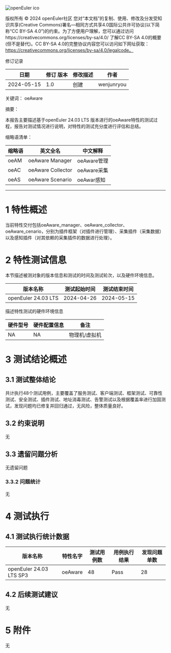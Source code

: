 ![openEuler ico](../../images/openEuler.png)

版权所有 © 2024  openEuler社区
 您对“本文档”的复制、使用、修改及分发受知识共享(Creative Commons)署名—相同方式共享4.0国际公共许可协议(以下简称“CC BY-SA 4.0”)的约束。为了方便用户理解，您可以通过访问https://creativecommons.org/licenses/by-sa/4.0/ 了解CC BY-SA 4.0的概要 (但不是替代)。CC BY-SA 4.0的完整协议内容您可以访问如下网址获取：https://creativecommons.org/licenses/by-sa/4.0/legalcode。

修订记录

| 日期 | 修订   版本 | 修改描述 | 作者 |
| ---- | ----------- | -------- | ---- |
| 2024-05-15 | 1.0 | 创建 | wenjunryou |

关键词： 
oeAware
 

摘要：

本报告主要描述基于openEuler 24.03 LTS 版本进行的oeAware特性的测试过程，报告对测试情况进行说明，对特性的测试充分度进行评估和总结。
 

缩略语清单：

| 缩略语 | 英文全名 | 中文解释 |
| ------ | -------- | -------- |
| oeAM | oeAware Manager | oeAware管理 |
| oeAC | oeAware Collector | oeAware采集 |
| oeAS | oeAware Scenario | oeAwar感知 |


***

# 1     特性概述

当前特性交付包括oeAware_manager、oeAware_collector、oeAware_cenario，分别为插件框架（对插件进行管理）、采集插件（采集数据）以及感知插件（对其依赖的采集插件的数据进行处理）。

# 2     特性测试信息

本节描述被测对象的版本信息和测试的时间及测试轮次，以及硬件环境信息。

| 版本名称 | 测试起始时间 | 测试结束时间 |
| -------- | ------------ | ------------ |
| openEuler 24.03 LTS | 2024-04-26  | 2024-05-15 |


描述特性测试的硬件环境信息

| 硬件型号 | 硬件配置信息 | 备注 |    
| -------- | ------------ | ---- |
| NA | NA | 物理机/虚拟机 |

# 3     测试结论概述

## 3.1   测试整体结论

共计执行48个测试用例，主要覆盖了服务测试、客户端测试、框架测试、可靠性测试、安全测试、插件测试、地址消毒测试、告警测试以及根据覆盖率进行加固测试，发现问题均已修复并回归通过，无风险，整体质量良好。


## 3.2   约束说明

无

## 3.3   遗留问题分析

无遗留问题
        

### 3.3.2 问题统计

无

# 4     测试执行

## 4.1   测试执行统计数据

| 版本名称 | 特性名字 | 测试用例数 | 用例执行结果 | 发现问题单数 |
| -------- | ---------- | ------------ | ------------ | ------------ |
| openEuler 24.03 LTS SP3 | oeAware | 48 | Pass | 28 |


## 4.2   后续测试建议

无

# 5     附件

无

